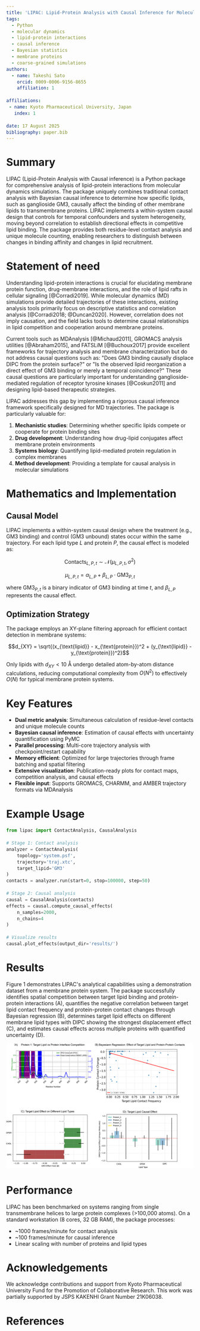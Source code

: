 ```yaml
---
title: 'LIPAC: Lipid-Protein Analysis with Causal Inference for Molecular Dynamics Simulations'
tags:
  - Python
  - molecular dynamics
  - lipid-protein interactions
  - causal inference
  - Bayesian statistics
  - membrane proteins
  - coarse-grained simulations
authors:
  - name: Takeshi Sato
    orcid: 0009-0006-9156-8655
    affiliation: 1

affiliations:
 - name: Kyoto Pharmaceutical University, Japan
   index: 1

date: 17 August 2025
bibliography: paper.bib
---
```


# Summary

LIPAC (Lipid-Protein Analysis with Causal inference) is a Python package for comprehensive analysis of lipid-protein interactions from molecular dynamics simulations. The package uniquely combines traditional contact analysis with Bayesian causal inference to determine how specific lipids, such as ganglioside GM3, causally affect the binding of other membrane lipids to transmembrane proteins. LIPAC implements a within-system causal design that controls for temporal confounders and system heterogeneity, moving beyond correlation to establish directional effects in competitive lipid binding. The package provides both residue-level contact analysis and unique molecule counting, enabling researchers to distinguish between changes in binding affinity and changes in lipid recruitment.

# Statement of need

Understanding lipid-protein interactions is crucial for elucidating membrane protein function, drug-membrane interactions, and the role of lipid rafts in cellular signaling [@Corradi2019]. While molecular dynamics (MD) simulations provide detailed trajectories of these interactions, existing analysis tools primarily focus on descriptive statistics and correlation analysis [@Corradi2018; @Duncan2020]. However, correlation does not imply causation, and the field lacks tools to determine causal relationships in lipid competition and cooperation around membrane proteins.

Current tools such as MDAnalysis [@Michaud2011], GROMACS analysis utilities [@Abraham2015], and FATSLiM [@Buchoux2017] provide excellent frameworks for trajectory analysis and membrane characterization but do not address causal questions such as: "Does GM3 binding causally displace DIPC from the protein surface?" or "Is the observed lipid reorganization a direct effect of GM3 binding or merely a temporal coincidence?" These causal questions are particularly important for understanding ganglioside-mediated regulation of receptor tyrosine kinases [@Coskun2011] and designing lipid-based therapeutic strategies.

LIPAC addresses this gap by implementing a rigorous causal inference framework specifically designed for MD trajectories. The package is particularly valuable for:

1. **Mechanistic studies**: Determining whether specific lipids compete or cooperate for protein binding sites
2. **Drug development**: Understanding how drug-lipid conjugates affect membrane protein environments
3. **Systems biology**: Quantifying lipid-mediated protein regulation in complex membranes
4. **Method development**: Providing a template for causal analysis in molecular simulations

# Mathematics and Implementation

## Causal Model

LIPAC implements a within-system causal design where the treatment (e.g., GM3 binding) and control (GM3 unbound) states occur within the same trajectory. For each lipid type $L$ and protein $P$, the causal effect is modeled as:

$$\text{Contacts}_{L,P,t} \sim \mathcal{N}(\mu_{L,P,t}, \sigma^2)$$

$$\mu_{L,P,t} = \alpha_{L,P} + \beta_{L,P} \cdot \text{GM3}_{P,t}$$

where $\text{GM3}_{P,t}$ is a binary indicator of GM3 binding at time $t$, and $\beta_{L,P}$ represents the causal effect.

## Optimization Strategy

The package employs an XY-plane filtering approach for efficient contact detection in membrane systems:

$$d_{XY} = \sqrt{(x_{\text{lipid}} - x_{\text{protein}})^2 + (y_{\text{lipid}} - y_{\text{protein}})^2}$$

Only lipids with $d_{XY} < 10$ Å undergo detailed atom-by-atom distance calculations, reducing computational complexity from $O(N^2)$ to effectively $O(N)$ for typical membrane protein systems.

# Key Features

- **Dual metric analysis**: Simultaneous calculation of residue-level contacts and unique molecule counts
- **Bayesian causal inference**: Estimation of causal effects with uncertainty quantification using PyMC
- **Parallel processing**: Multi-core trajectory analysis with checkpoint/restart capability
- **Memory efficient**: Optimized for large trajectories through frame batching and spatial filtering
- **Extensive visualization**: Publication-ready plots for contact maps, competition analysis, and causal effects
- **Flexible input**: Supports GROMACS, CHARMM, and AMBER trajectory formats via MDAnalysis

# Example Usage

```python
from lipac import ContactAnalysis, CausalAnalysis

# Stage 1: Contact analysis
analyzer = ContactAnalysis(
    topology='system.psf',
    trajectory='traj.xtc',
    target_lipid='GM3'
)
contacts = analyzer.run(start=0, stop=100000, step=50)

# Stage 2: Causal analysis
causal = CausalAnalysis(contacts)
effects = causal.compute_causal_effects(
    n_samples=2000,
    n_chains=4
)

# Visualize results
causal.plot_effects(output_dir='results/')
```

# Results

Figure 1 demonstrates LIPAC's analytical capabilities using a demonstration dataset from a membrane protein system. The package successfully identifies spatial competition between target lipid binding and protein-protein interactions (A), quantifies the negative correlation between target lipid contact frequency and protein-protein contact changes through Bayesian regression (B), determines target lipid effects on different membrane lipid types with DIPC showing the strongest displacement effect (C), and estimates causal effects across multiple proteins with quantified uncertainty (D).

![LIPAC demonstration results showing competition analysis, Bayesian regression, lipid-specific effects, and causal inference capabilities.\label{fig:demo}](figure_demo.png)

# Performance

LIPAC has been benchmarked on systems ranging from single transmembrane helices to large protein complexes (>100,000 atoms). On a standard workstation (8 cores, 32 GB RAM), the package processes:
- ~1000 frames/minute for contact analysis
- ~100 frames/minute for causal inference
- Linear scaling with number of proteins and lipid types

# Acknowledgements

We acknowledge contributions and support from Kyoto Pharmaceutical University Fund for the Promotion of Collaborative Research. This work was partially supported by JSPS KAKENHI Grant Number 21K06038.

# References